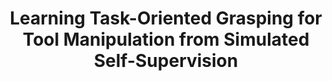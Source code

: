 ---
layout: publication
title: "Learning Task-Oriented Grasping for Tool Manipulation from Simulated Self-Supervision"
authors: "Kuan Fang, Yuke Zhu, Animesh Garg, Andrey Kurenkov, Viraj Mehta, Li Fei-Fei, Silvio Savarese"
pub_info_name: "The International Journal of Robotics Research (IJRR)"
pub_info_date: August 2019
excerpt: text text text
images:
  thumb: fang-ijrr19-tog.png
  main: fang-ijrr19-tog.png
paper_link: "https://journals.sagepub.com/doi/10.1177/0278364919872545"
webpage_link: "https://journals.sagepub.com/doi/10.1177/0278364919872545"
video_link: "https://youtu.be/YI-3sf067f8"
---